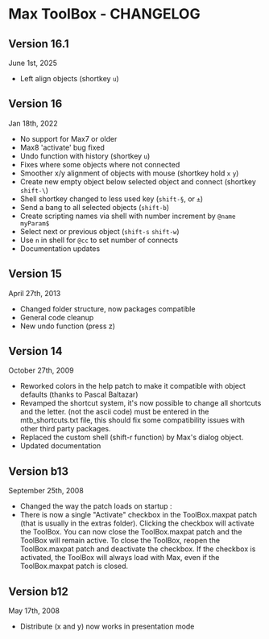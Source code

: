 # Max ToolBox - CHANGELOG

## Version 16.1
June 1st, 2025

* Left align objects (shortkey `u`)

## Version 16
Jan 18th, 2022

* No support for Max7 or older
* Max8 'activate' bug fixed
* Undo function with history (shortkey `u`)
* Fixes where some objects where not connected
* Smoother x/y alignment of objects with mouse (shortkey hold `x` `y`)
* Create new empty object below selected object and connect (shortkey `shift-\`)
* Shell shortkey changed to less used key (`shift-§`, or `±`)
* Send a bang to all selected objects (`shift-b`)
* Create scripting names via shell with number increment by `@name myParam$`
* Select next or previous object (`shift-s` `shift-w`)
* Use `n` in shell for `@cc` to set number of connects
* Documentation updates

## Version 15
April 27th, 2013

* Changed folder structure, now packages compatible
* General code cleanup
* New undo function (press z) 

## Version 14
October 27th, 2009

* Reworked colors in the help patch to make it compatible with object defaults (thanks to Pascal Baltazar)
* Revamped the shortcut system, it's now possible to change all shortcuts and the letter. (not the ascii code) must be entered in the mtb_shortcuts.txt file, this should fix some compatibility issues with other third party packages.
* Replaced the custom shell (shift-r function) by Max's dialog object.
* Updated documentation

## Version b13
September 25th, 2008

* Changed the way the patch loads on startup :
* There is now a single "Activate" checkbox in the ToolBox.maxpat patch (that is usually in the extras folder). Clicking the checkbox will activate the ToolBox. You can now close the ToolBox.maxpat patch and the ToolBox will remain active. To close the ToolBox, reopen the ToolBox.maxpat patch and deactivate the checkbox. If the checkbox is activated, the ToolBox will always load with Max, even if the ToolBox.maxpat patch is closed.

## Version b12
May 17th, 2008

* Distribute (x and y) now works in presentation mode
